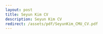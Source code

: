 ```yaml
---
layout: post
title: Seyun Kim CV 
description: Seyun Kim CV 
redirect: /assets/pdf/SeyunKim_CMU_CV.pdf
---
```



